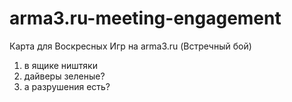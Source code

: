 arma3.ru-meeting-engagement
===========================

Карта для Воскресных Игр на arma3.ru (Встречный бой)
1) в ящике ништяки
4) дайверы зеленые?
5) а разрушения есть?